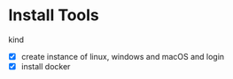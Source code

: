 # Install Tools

kind

- [x] create instance of linux, windows and macOS and login
- [x] install docker